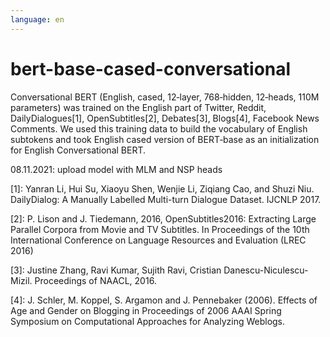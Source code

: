 ```yaml
---
language: en
---
```


# bert-base-cased-conversational

Conversational BERT \(English, cased, 12‑layer, 768‑hidden, 12‑heads, 110M parameters\) was trained on the English part of Twitter, Reddit, DailyDialogues\[1\], OpenSubtitles\[2\], Debates\[3\], Blogs\[4\], Facebook News Comments. We used this training data to build the vocabulary of English subtokens and took English cased version of BERT‑base as an initialization for English Conversational BERT.

08.11.2021: upload model with MLM and NSP heads

\[1\]: Yanran Li, Hui Su, Xiaoyu Shen, Wenjie Li, Ziqiang Cao, and Shuzi Niu. DailyDialog: A Manually Labelled Multi-turn Dialogue Dataset. IJCNLP 2017.

\[2\]: P. Lison and J. Tiedemann, 2016, OpenSubtitles2016: Extracting Large Parallel Corpora from Movie and TV Subtitles. In Proceedings of the 10th International Conference on Language Resources and Evaluation \(LREC 2016\)

\[3\]: Justine Zhang, Ravi Kumar, Sujith Ravi, Cristian Danescu-Niculescu-Mizil. Proceedings of NAACL, 2016.

\[4\]: J. Schler, M. Koppel, S. Argamon and J. Pennebaker \(2006\). Effects of Age and Gender on Blogging in Proceedings of 2006 AAAI Spring Symposium on Computational Approaches for Analyzing Weblogs.
